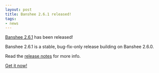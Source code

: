 ```yaml
---
layout: post
title: Banshee 2.6.1 released!
tags:
- news
---
```


[Banshee 2.6.1](/download/archives/2.6.1/) has been released!

Banshee 2.6.1 is a stable, bug-fix-only release building on Banshee 2.6.0.  

Read the [release notes](/download/archives/2.6.1/) for more info.  

[Get it now!](/download)
